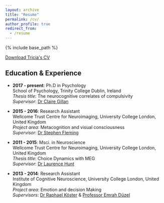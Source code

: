 ```yaml
---
layout: archive
title: "Resume"
permalink: /cv/
author_profile: true
redirect_from:
  - /resume
---
```


{% include base_path %}

[Download Tricia's CV](http://seowxft.github.io/files/CV_SeowXFT.pdf)

## Education & Experience
* <strong>2017 - present</strong>: Ph.D in Psychology<br>
School of Psychology, Trinity College Dublin, Ireland<br>
<i>Thesis title</i>: The neurocognitive correlates of compulsivity<br>
<i>Supervisor</i>: [Dr Claire Gillan](https://gillanlab.com/)<br>

* <strong>2015 - 2016</strong>: Research Assistant<br>
Wellcome Trust Centre for Neuroimaging, University College London, United Kingdom<br>
<i>Project area</i>: Metacognition and visual consciousness<br>
<i>Supervisor</i>: [Dr Stephen Fleming](http://metacoglab.org/)<br>

* <strong>2011 - 2015</strong>: Msci. in Neuroscience<br>
Wellcome Trust Centre for Neuroimaging, University College London, United Kingdom<br>
<i>Thesis title</i>: Choice Dynamics with MEG<br>
<i>Supervisor</i>: [Dr Laurence Hunt](https://www.huntlab.co.uk/)<br>

* <strong>2013 - 2014</strong>: Research Assistant<br>
Institute of Cognitive Neuroscience, University College London, United Kingdom<br>
<i>Project area</i>: Emotion and decision Making<br>
<i>Supervisors</i>: [Dr Raphael Köster](https://scholar.google.de/citations?user=eEGGCiUAAAAJ) & [Professor Emrah Düzel](https://www.iknd.ovgu.de/)
